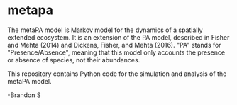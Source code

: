 # metapa
The metaPA model is Markov model for the dynamics of a spatially extended ecosystem.  It is an extension of the PA model, described in Fisher and Mehta (2014) and Dickens, Fisher, and Mehta (2016).  "PA" stands for "Presence/Absence", meaning that this model only accounts the presence or absence of species, not their abundances.

This repository contains Python code for the simulation and analysis of the metaPA model.

-Brandon S
